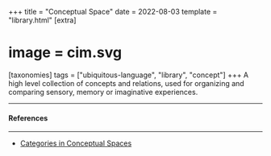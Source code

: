 +++
title = "Conceptual Space"
date = 2022-08-03
template = "library.html"
[extra]
#  image = cim.svg
[taxonomies]
   tags = ["ubiquitous-language", "library", "concept"]
+++
A high level collection of concepts and relations, used for organizing and comparing sensory, memory or imaginative experiences.

---

#### References

---

* [Categories in Conceptual Spaces](http://www.shirandudy.com/post/categories-in-conceptual-spaces)

